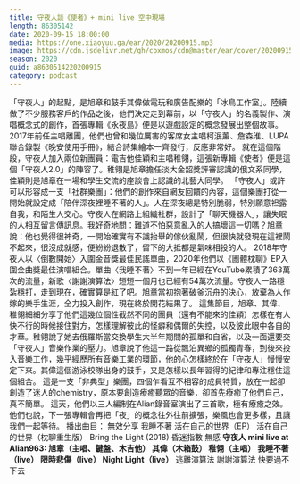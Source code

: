 ```yaml
---
title: 守夜人談《使者》+ mini live 空中現場
length: 86305142
date: 2020-09-15 18:00:00
media: https://one.xiaoyuu.ga/ear/2020/20200915.mp3
image: https://cdn.jsdelivr.net/gh/coxmos/cdn@master/ear/cover/20200915.jpeg
season: 2020
guid: a8630514220200915
category: podcast
---
```


「守夜人」的起點，是旭章和鼓手其偉做電玩和廣告配樂的「冰鳥工作室」。陸續做了不少服務客戶的作品之後，他們決定走到幕前，以「守夜人」的名義製作、演唱概念式的創作，首張專輯《永夜島》便是以遊戲設定的概念發展出整個故事。2017年前任主唱離團，他們也曾和幾位厲害的客席女主唱柯泯薰、詹森淮、LUPA聯合錄製《晚安使用手冊》，結合詩集繪本一齊發行，反應非常好。
就在這個階段，守夜人加入兩位新團員：電吉他佳穎和主唱稚翎，這張新專輯《使者》便是這個「守夜人2.0」的陣容了。稚翎是旭章擔任淡大金韶獎評審認識的俄文系同學，佳穎則是旭章在一場和學生交流的座談會上認識的北藝大同學。
「守夜人」或許可以形容成一支「社群樂團」：他們的創作來自網友回饋的內容，這個樂團打從一開始就設定成「陪伴深夜裡睡不著的人」。人在深夜總是特別脆弱，特別願意袒露自我，和陌生人交心。守夜人在網路上組織社群，設計了「聊天機器人」，讓失眠的人相互留言傳訊息。我好奇地問：難道不怕惡意亂入的人搞壞這一切嗎？旭章說：他也覺得很神奇，一開始確實有不識抬舉的傢伙亂鬧，但很快就發現在這裡鬧不起來，很沒成就感，便紛紛退散了，留下的大抵都是氣味相投的人。
2018年守夜人以〈倒數開始〉入圍金音獎最佳民謠單曲，2020年他們以《團體枕聊》EP入圍金曲獎最佳演唱組合。單曲〈我睡不著〉不到一年已經在YouTube累積了363萬次的流量，新歌〈謝謝演算法〉短短一個月也已經有54萬次流量。守夜人一路穩紮穩打，走到現在，確實算是紅了吧。旭章當初抱著破釜沉舟的決心，放棄為人作嫁的樂手生涯，全力投入創作，現在終於開花結果了。
這集節目，旭章、其偉、稚翎細細分享了他們這幾位個性截然不同的團員（還有不能來的佳穎）怎樣在有人快不行的時候接住對方，怎樣理解彼此的怪癖和偶爾的失控，以及彼此眼中各自的才華。稚翎說了她去俄羅斯當交換學生大半年期間的孤單和自省，以及一面還要交「守夜人」音樂作業的壓力。旭章說了他這一路從飄泊異鄉的孤獨青春，到後來投入音樂工作，幾乎經歷所有音樂工業的環節，他的心怎樣終於在「守夜人」慢慢安定下來。其偉這個游泳校隊出身的鼓手，又是怎樣以長年習得的紀律和專注穩住這個組合。
這是一支「非典型」樂團，四個乍看互不相容的成員特質，放在一起卻創造了迷人的chemistry，原本要創造療癒聽眾的音樂，卻首先療癒了他們自己，真不簡單。
這天，他們以三人編制在Alian錄音室演出了三首歌，極有療癒之效。他們也說，下一張專輯會再把「夜」的概念往外往前擴張，樂風也會更多樣，且讓我們一起等待。
播出曲目：
無效分享
我睡不著
活在自己的世界（EP）
活在自己的世界（枕聊重生版）
Bring the Light (2018)
昏迷指數
無感
<strong>守夜人 mini live at Alian963:
旭章（主唱、鍵盤、木吉他）
其偉（木箱鼓）
稚翎（主唱）</strong>
<strong>我睡不著（live）
限時悲傷（live）
Night Light（live）</strong>
逃離演算法
謝謝演算法
快要過不下去

